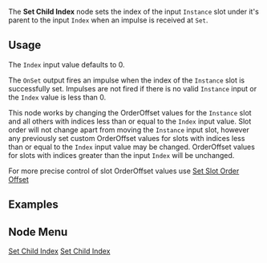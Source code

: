 <languages></languages> <translate>

The **Set Child Index** node sets the index of the input `Instance` slot
under it's parent to the input `Index` when an impulse is received at
`Set`.

## Usage

The `Index` input value defaults to 0.

The `OnSet` output fires an impulse when the index of the `Instance`
slot is successfully set. Impulses are not fired if there is no valid
`Instance` input or the `Index` value is less than 0.

This node works by changing the OrderOffset values for the `Instance`
slot and all others with indices less than or equal to the `Index` input
value. Slot order will not change apart from moving the `Instance` input
slot, however any previously set custom OrderOffset values for slots
with indices less than or equal to the `Index` input value may be
changed. OrderOffset values for slots with indices greater than the
input `Index` will be unchanged.

For more precise control of slot OrderOffset values use [Set Slot Order
Offset](Set_Slot_Order_Offset_(Protoflux_node) "wikilink")

## Examples

## Node Menu

</translate>

[Set Child Index](Category:Protoflux{{#translation:}} "wikilink") [Set
Child Index](Category:Protoflux:Slots{{#translation:}} "wikilink")